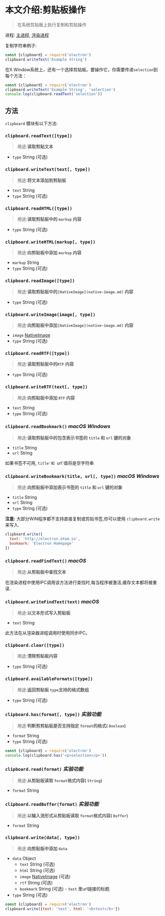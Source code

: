 # 本文介绍:剪贴板操作
>在系统剪贴板上执行复制和剪贴操作

进程: [主进程](../glossary.md#主进程), [渲染进程](../glossary.md#渲染进程)

复制字符串例子:
```JavaScript
const {clipboard} = require('electron')
clipboard.writeText('Example String')
```
在X Window系统上，还有一个选择剪贴板。要操作它，你需要传递`selection`到每个方法：
```JavaScript
const {clipboard} = require('electron')
clipboard.writeText('Example String', 'selection')
console.log(clipboard.readText('selection'))
```

## 方法
 `clipboard` 模块有以下方法:

### `clipboard.readText([type])`
> 用途:**读取剪贴文本**

* `type` String (可选)

### `clipboard.writeText(text[, type])`
> 用途:**将文本添加到剪贴板**

* `text` String
* `type` String (可选)

### `clipboard.readHTML([type])`
> 用途:**读取剪贴板中的 `markup` 内容**

* `type` String (可选)

### `clipboard.writeHTML(markup[, type])`
> 用途:**向剪贴板中添加 `markup` 内容**

* `markup` String
* `type` String (可选)

### `clipboard.readImage([type])`
> 用途:**读取剪贴板中的`[NativeImage](native-image.md)` 内容**

* `type` String (可选)

### `clipboard.writeImage(image[, type])`
> 用途:**向剪贴板中添加`[NativeImage](native-image.md)` 内容**

* `image` [NativeImage](native-image.md)
* `type` String (可选)

### `clipboard.readRTF([type])`
> 用途:**读取剪贴板中的`RTF` 内容**

* `type` String (可选)

### `clipboard.writeRTF(text[, type])`
> 用途:**向剪贴板中添加 `RTF` 内容**

* `text` String
* `type` String (可选)

### `clipboard.readBookmark()` _macOS_ _Windows_
> 用途:**读取剪贴板中的包含表示书签的 `title` 和 `url` 键的对象**

* `title` String
* `url` String

 如果书签不可用, `title'和 `url`值将是空字符串

### `clipboard.writeBookmark(title, url[, type])` _macOS_ _Windows_
> 用途:**向剪贴板中添加表示书签的 `title` 和 `url` 键的对象**

* `title` String
* `url` String
* `type` String (可选)

 **注意:** 大部分WIN程序都不支持直接复制或剪贴书签,你可以使用 `clipboard.write`来写入.
 
```JavaScript
clipboard.write({
  text: 'http://electron.atom.io',
  bookmark: 'Electron Homepage'
})
```

### `clipboard.readFindText()` _macOS_
> 用途:**从剪贴板中查找文本**

在渲染进程中使用IPC调用该方法进行查找时,每当程序被激活,缓存文本都将被重读.

### `clipboard.writeFindText(text)` _macOS_
> 用途:**以文本形式写入剪贴板**

* `text` String

此方法在从渲染器进程调用时使用同步IPC。

### `clipboard.clear([type])`
> 用途:**清除剪贴板内容**

* `type` String (可选)

### `clipboard.availableFormats([type])`
> 用途:**返回剪贴板 `type`支持的格式数组**

* `type` String (可选)

### `clipboard.has(format[, type])` _实验功能_
> 用途:**判断剪剪贴板是否支持指定 `format`的格式( `Boolean`)**

* `format` String
* `type` String (可选)

```JavaScript
const {clipboard} = require('electron')
console.log(clipboard.has('<p>selection</p>'))
```

### `clipboard.read(format)` _实验功能_
> 用途:**从剪贴板读取 `format`格式内容( `String`)**

* `format` String

### `clipboard.readBuffer(format)` _实验功能_
> 用途:**以输入流形式从剪贴板读取 `format`格式内容( `Buffer`)**

* `format` String

### `clipboard.write(data[, type])`
> 用途:**向剪贴板中添加 `data`**

* `data` Object
  * `text` String (可选)
  * `html` String (可选)
  * `image` [NativeImage](native-image.md) (可选)
  * `rtf` String (可选)
  * `bookmark` String (可选) -  `text` 里url链接的标题.
* `type` String (可选)
 
```JavaScript
const {clipboard} = require('electron')
clipboard.write({text: 'test', html: '<b>test</b>'})
```